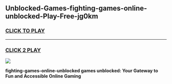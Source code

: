 
## Unblocked-Games-fighting-games-online-unblocked-Play-Free-jg0km
<h3>
<a href="https://premium76.site?title=fighting-games-online-unblocked&ref=15A">CLICK TO PLAY</a></h3>
<hr>

<h3>
<a href="https://premium76.site?title=fighting-games-online-unblocked&ref=15A">CLICK 2 PLAY</a>
  
</h3>

<a href="https://premium76.site?title=fighting-games-online-unblocked&ref=15A"><img src="https://clearcache.store/games.png"></a>


**fighting-games-online-unblocked games unblocked: Your Gateway to Fun and Accessible Online Gaming**
